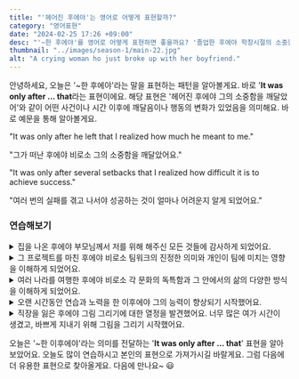 ```yaml
---
title: "'헤어진 후에야'는 영어로 어떻게 표현할까?"
category: "영어표현"
date: "2024-02-25 17:26 +09:00"
desc: "'~한 후에야'를 영어로 어떻게 표현하면 좋을까요? '졸업한 후에야 학창시절의 소중함을 깨달았어', '해외여행을 다녀온 후에야 우리나라의 좋은 점을 알게 됐어' 등을 영어로 표현하는 법을 배워봅시다. 다양한 예문을 통해서 연습하고 본인의 표현으로 만들어 보세요."
thumbnail: "../images/season-1/main-22.jpg"
alt: "A crying woman ho just broke up with her boyfriend."
---
```


안녕하세요, 오늘은 '~한 후에야'라는 말을 표현하는 패턴을 알아볼게요. 바로 '**It was only after ... that**라는 표현이에요. 해당 표현은 '헤어진 후에야 그의 소중함을 깨달았어'와 같이 어떤 사건이나 시간 이후에 깨달음이나 행동의 변화가 있었음을 의미해요. 바로 예문을 통해 알아볼게요.

"It was only after he left that I realized how much he meant to me."

"그가 떠난 후에야 비로소 그의 소중함을 깨달았어요."

"It was only after several setbacks that I realized how difficult it is to achieve success."

"여러 번의 실패를 겪고 나서야 성공하는 것이 얼마나 어려운지 알게 되었어요."

### 연습해보기

<details>
  <summary>집을 나온 후에야 부모님께서 저를 위해 해주신 모든 것들에 감사하게 되었어요.</summary>
  <span>It was only after I moved out on my own that I began to appreciate everything my parents did for me.</span>
</details>

<details>
 <summary>그 프로젝트를 마친 후에야 비로소 팀워크의 진정한 의미와 개인이 팀에 미치는 영향을 이해하게 되었어요.</summary>
  <span>It was only after completing the project that I truly understood the meaning of teamwork and the impact an individual can have on a team.</span>
</details>

<details>
  <summary>여러 나라를 여행한 후에야 비로소 각 문화의 독특함과 그 안에서의 삶의 다양한 방식을 이해하게 되었어요.</summary>
  <span>It was only after traveling through various countries that I came to understand the uniqueness of each culture and the different ways of life within them.</span>
</details>

<details>
  <summary>오랜 시간동안 연습과 노력을 한 이후에야 그의 능력이 향상되기 시작했어요.</summary>
  <span>It was only after a long period of practice and effort that his skills began to improve. </span>
</details>

<details>
  <summary>직장을 잃은 후에야 그림 그리기에 대한 열정을 발견했어요. 너무 많은 여가 시간이 생겼고, 바쁘게 지내기 위해 그림을 그리기 시작했어요. </summary>
  <span>It was only after losing my job that I discovered my passion for painting. With so much free time, I started to paint to keep myself busy.</span>
</details>

오늘은 '\~한 이후에야'라는 의미를 전달하는 '**It was only after ... that**' 표현을 알아보았어요. 오늘도 많이 연습하시고 본인의 표현으로 가져가시길 바랄게요. 그럼 다음에 더 유용한 표현으로 찾아올게요. 다음에 만나요\~ 😃
